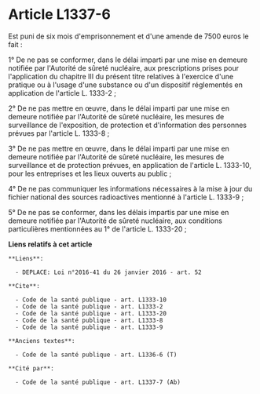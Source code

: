 # Article L1337-6

Est puni de six mois d'emprisonnement et d'une amende de 7500 euros le fait : 

1° De ne pas se conformer, dans le délai imparti par une mise en demeure notifiée par l'Autorité de sûreté nucléaire, aux
prescriptions prises pour l'application du chapitre III du présent titre relatives à l'exercice d'une pratique ou à l'usage
d'une substance ou d'un dispositif réglementés en application de l'article L. 1333-2 ; 

2° De ne pas mettre en œuvre, dans le délai imparti par une mise en demeure notifiée par l'Autorité de sûreté nucléaire, les
mesures de surveillance de l'exposition, de protection et d'information des personnes prévues par l'article L. 1333-8 ; 

3° De ne pas mettre en œuvre, dans le délai imparti par une mise en demeure notifiée par l'Autorité de sûreté nucléaire, les
mesures de surveillance et de protection prévues, en application de l'article L. 1333-10, pour les entreprises et les lieux
ouverts au public ; 

4° De ne pas communiquer les informations nécessaires à la mise à jour du fichier national des sources radioactives mentionné
à l'article L. 1333-9 ; 

5° De ne pas se conformer, dans les délais impartis par une mise en demeure notifiée par l'Autorité de sûreté nucléaire, aux
conditions particulières mentionnées au 1° de l'article L. 1333-20 ;

**Liens relatifs à cet article**

	**Liens**:

	  - DEPLACE: Loi n°2016-41 du 26 janvier 2016 - art. 52

	**Cite**:

	  - Code de la santé publique - art. L1333-10
	  - Code de la santé publique - art. L1333-2
	  - Code de la santé publique - art. L1333-20
	  - Code de la santé publique - art. L1333-8
	  - Code de la santé publique - art. L1333-9

	**Anciens textes**:

	  - Code de la santé publique - art. L1336-6 (T)

	**Cité par**:

	  - Code de la santé publique - art. L1337-7 (Ab)
